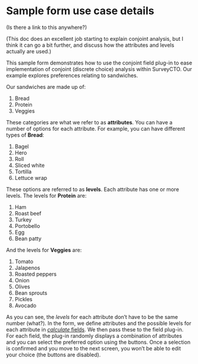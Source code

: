 # Sample form use case details

(Is there a link to this anywhere?)

(This doc does an excellent job starting to explain conjoint analysis, but I think it can go a bit further, and discuss how the attributes and levels actually are used.)

This sample form demonstrates how to use the conjoint field plug-in to ease implementation of conjoint (discrete choice) analysis within SurveyCTO. Our example explores preferences relating to sandwiches.

Our sandwiches are made up of:

1. Bread
2. Protein
3. Veggies

These categories are what we refer to as **attributes**. You can have a number of options for each attribute. For example, you can have different types of **Bread**: 

1. Bagel
2. Hero
3. Roll
4. Sliced white
5. Tortilla
6. Lettuce wrap

These options are referred to as **levels**. Each attribute has one or more levels. The levels for **Protein** are:

1. Ham
2. Roast beef
3. Turkey
4. Portobello
5. Egg
6. Bean patty

And the levels for **Veggies** are:

1. Tomato
2. Jalapenos
3. Roasted peppers
4. Onion
5. Olives
6. Bean sprouts
7. Pickles
8. Avocado

As you can see, the *levels* for each attribute don’t have to be the same number (what?). In the form, we define attributes and the possible levels for each attribute in [*calculate* fields](https://docs.surveycto.com/02-designing-forms/01-core-concepts/03zb.field-types-calculate.html). We then pass these to the field plug-in. For each field, the plug-in randomly displays a combination of attributes and you can select the preferred option using the buttons. Once a selection is confirmed and you move to the next screen, you won’t be able to edit your choice (the buttons are disabled). 
